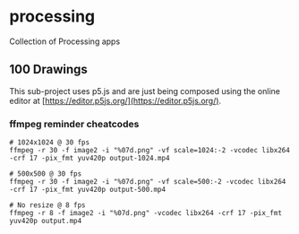 # processing
Collection of Processing apps

## 100 Drawings
This sub-project uses p5.js and are just being composed using the online editor at [https://editor.p5js.org/](https://editor.p5js.org/).

### ffmpeg reminder cheatcodes

```shell
# 1024x1024 @ 30 fps
ffmpeg -r 30 -f image2 -i "%07d.png" -vf scale=1024:-2 -vcodec libx264 -crf 17 -pix_fmt yuv420p output-1024.mp4

# 500x500 @ 30 fps
ffmpeg -r 30 -f image2 -i "%07d.png" -vf scale=500:-2 -vcodec libx264 -crf 17 -pix_fmt yuv420p output-500.mp4

# No resize @ 8 fps
ffmpeg -r 8 -f image2 -i "%07d.png" -vcodec libx264 -crf 17 -pix_fmt yuv420p output.mp4
```
